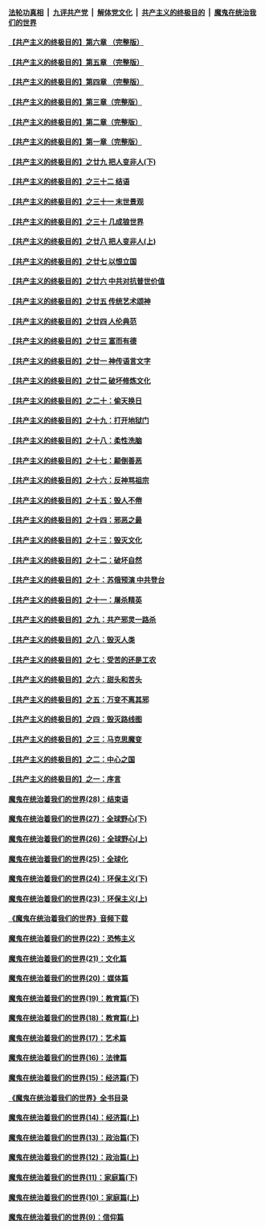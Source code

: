 

####  [法轮功真相](../../../../basic/blob/master/README.md?t=04051801) &nbsp;|&nbsp; [九评共产党](../../../../9ping.md/blob/master/README.md?t=04051801) &nbsp;|&nbsp; [解体党文化](../../../../jtdwh.md/blob/master/README.md?t=04051801)  &nbsp;|&nbsp; [共产主义的终极目的](../../../../gczydzjmd.md/blob/master/README.md?t=04051801) &nbsp;|&nbsp; [魔鬼在统治我们的世界](../../../../mgztzwmdsj.md/blob/master/README.md?t=04051801) 

#### [【共产主义的终极目的】第六章 （完整版）](../pages/nsc422/n11428913.md?t=04051801) 

#### [【共产主义的终极目的】第五章 （完整版）](../pages/nsc422/n11428912.md?t=04051801) 

#### [【共产主义的终极目的】第四章 （完整版）](../pages/nsc422/n11428907.md?t=04051801) 

#### [【共产主义的终极目的】第三章（完整版）](../pages/nsc422/n11428848.md?t=04051801) 

#### [【共产主义的终极目的】第二章（完整版）](../pages/nsc422/n11428831.md?t=04051801) 

#### [【共产主义的终极目的】第一章（完整版）](../pages/nsc422/n11417651.md?t=04051801) 

#### [【共产主义的终极目的】之廿九 把人变非人(下)](../pages/nsc422/n11344140.md?t=04051801) 

#### [【共产主义的终极目的】之三十二 结语](../pages/nsc422/n11360535.md?t=04051801) 

#### [【共产主义的终极目的】之三十一 末世景观](../pages/nsc422/n11351129.md?t=04051801) 

#### [【共产主义的终极目的】之三十 几成狼世界](../pages/nsc422/n11348280.md?t=04051801) 

#### [【共产主义的终极目的】之廿八 把人变非人(上)](../pages/nsc422/n11340492.md?t=04051801) 

#### [【共产主义的终极目的】之廿七 以恨立国](../pages/nsc422/n11336944.md?t=04051801) 

#### [【共产主义的终极目的】之廿六 中共对抗普世价值](../pages/nsc422/n11324785.md?t=04051801) 

#### [【共产主义的终极目的】之廿五 传统艺术颂神](../pages/nsc422/n11296396.md?t=04051801) 

#### [【共产主义的终极目的】之廿四 人伦典范](../pages/nsc422/n11296397.md?t=04051801) 

#### [【共产主义的终极目的】之廿三 富而有德](../pages/nsc422/n11283598.md?t=04051801) 

#### [【共产主义的终极目的】之廿一 神传语言文字](../pages/nsc422/n11263265.md?t=04051801) 

#### [【共产主义的终极目的】之廿二 破坏修炼文化](../pages/nsc422/n11245728.md?t=04051801) 

#### [【共产主义的终极目的】之二十：偷天换日](../pages/nsc422/n11238846.md?t=04051801) 

#### [【共产主义的终极目的】之十九：打开地狱门](../pages/nsc422/n11206376.md?t=04051801) 

#### [【共产主义的终极目的】之十八：柔性洗脑](../pages/nsc422/n11199994.md?t=04051801) 

#### [【共产主义的终极目的】之十七：颠倒善恶](../pages/nsc422/n11179782.md?t=04051801) 

#### [【共产主义的终极目的】之十六：反神骂祖宗](../pages/nsc422/n11166798.md?t=04051801) 

#### [【共产主义的终极目的】之十五：毁人不倦](../pages/nsc422/n11166792.md?t=04051801) 

#### [【共产主义的终极目的】之十四：邪恶之最](../pages/nsc422/n11150249.md?t=04051801) 

#### [【共产主义的终极目的】之十三：毁灭文化](../pages/nsc422/n11135227.md?t=04051801) 

#### [【共产主义的终极目的】之十二：破坏自然](../pages/nsc422/n11135214.md?t=04051801) 

#### [【共产主义的终极目的】之十：苏俄预演 中共登台](../pages/nsc422/n11118424.md?t=04051801) 

#### [【共产主义的终极目的】之十一：屠杀精英](../pages/nsc422/n11118442.md?t=04051801) 

#### [【共产主义的终极目的】之九：共产邪灵一路杀](../pages/nsc422/n11114139.md?t=04051801) 

#### [【共产主义的终极目的】之八：毁灭人类](../pages/nsc422/n11108503.md?t=04051801) 

#### [【共产主义的终极目的】之七：受苦的还是工农](../pages/nsc422/n11101809.md?t=04051801) 

#### [【共产主义的终极目的】之六：甜头和苦头](../pages/nsc422/n11096971.md?t=04051801) 

#### [【共产主义的终极目的】之五：万变不离其邪](../pages/nsc422/n11091285.md?t=04051801) 

#### [【共产主义的终极目的】之四：毁灭路线图](../pages/nsc422/n11086284.md?t=04051801) 

#### [【共产主义的终极目的】之三：马克思魔变](../pages/nsc422/n11061941.md?t=04051801) 

#### [【共产主义的终极目的】之二：中心之国](../pages/nsc422/n11047728.md?t=04051801) 

#### [【共产主义的终极目的】之一：序言](../pages/nsc422/n11086077.md?t=04051801) 

#### [魔鬼在统治着我们的世界(28)：结束语](../pages/nsc422/n10936246.md?t=04051801) 

#### [魔鬼在统治着我们的世界(27)：全球野心(下)](../pages/nsc422/n10928319.md?t=04051801) 

#### [魔鬼在统治着我们的世界(26)：全球野心(上)](../pages/nsc422/n10900318.md?t=04051801) 

#### [魔鬼在统治着我们的世界(25)：全球化](../pages/nsc422/n10788205.md?t=04051801) 

#### [魔鬼在统治着我们的世界(24)：环保主义(下)](../pages/nsc422/n10695307.md?t=04051801) 

#### [魔鬼在统治着我们的世界(23)：环保主义(上)](../pages/nsc422/n10688613.md?t=04051801) 

#### [《魔鬼在统治着我们的世界》音频下载](../pages/nsc422/n10635553.md?t=04051801) 

#### [魔鬼在统治着我们的世界(22)：恐怖主义](../pages/nsc422/n10614727.md?t=04051801) 

#### [魔鬼在统治着我们的世界(21)：文化篇](../pages/nsc422/n10597706.md?t=04051801) 

#### [魔鬼在统治着我们的世界(20)：媒体篇](../pages/nsc422/n10586579.md?t=04051801) 

#### [魔鬼在统治着我们的世界(19)：教育篇(下)](../pages/nsc422/n10564808.md?t=04051801) 

#### [魔鬼在统治着我们的世界(18)：教育篇(上)](../pages/nsc422/n10526970.md?t=04051801) 

#### [魔鬼在统治着我们的世界(17)：艺术篇](../pages/nsc422/n10499093.md?t=04051801) 

#### [魔鬼在统治着我们的世界(16)：法律篇](../pages/nsc422/n10485969.md?t=04051801) 

#### [魔鬼在统治着我们的世界(15)：经济篇(下)](../pages/nsc422/n10469975.md?t=04051801) 

#### [《魔鬼在统治着我们的世界》全书目录](../pages/nsc422/n10464261.md?t=04051801) 

#### [魔鬼在统治着我们的世界(14)：经济篇(上)](../pages/nsc422/n10457370.md?t=04051801) 

#### [魔鬼在统治着我们的世界(13)：政治篇(下)](../pages/nsc422/n10448270.md?t=04051801) 

#### [魔鬼在统治着我们的世界(12)：政治篇(上)](../pages/nsc422/n10444576.md?t=04051801) 

#### [魔鬼在统治着我们的世界(11)：家庭篇(下)](../pages/nsc422/n10440961.md?t=04051801) 

#### [魔鬼在统治着我们的世界(10)：家庭篇(上)](../pages/nsc422/n10435448.md?t=04051801) 

#### [魔鬼在统治着我们的世界(9)：信仰篇](../pages/nsc422/n10432159.md?t=04051801) 

